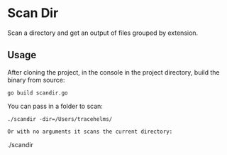 # Scan Dir
Scan a directory and get an output of files grouped by extension.

## Usage
After cloning the project, in the console in the project directory, build the binary from source:
```
go build scandir.go
```

You can pass in a folder to scan:
```
./scandir -dir=/Users/tracehelms/

Or with no arguments it scans the current directory:
```
./scandir
```
